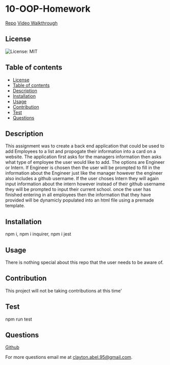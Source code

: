 # 10-OOP-Homework
[Repo](https://github.com/clabel95/10-OOP-Homework)
[Video Walkthrough](https://github.com/clabel95/10-OOP-Homework/blob/main/images/10-OOP-Walkthrough.mp4)


## License
![License: MIT](https://img.shields.io/badge/License-MIT-yellow.svg)


## Table of contents
  * [License](#license)
  * [Table of contents](#table-of-contents)
  * [Description](#description)
  * [Installation](#installation)
  * [Usage](#usage)
  * [Contribution](#contribution)
  * [Test](#test)
  * [Questions](#questions)


## Description
This assignment was to create a back end application that could be used to add Employees to a list and propogate their information into a card on a website. The application first asks for the managers information then asks what type of employee the user would like to add. The options are Engineer or Intern. If Engineer is chosen then the user will be prompted to fill in the information about the Engineer just like the manager however the engineer also includes a github username. If the user choses Intern they will again input information about the intern however instead of their github username they will be prompted to input their current school. once the user has finished entering in all employees then the information that they have provided will be dynamicly populated into an html file using a premade template. 


## Installation
npm i, npm i inquirer, npm i jest


## Usage
There is nothing special about this repo that the user needs to be aware of.


## Contribution
This project will not be taking contributions at this time'


## Test
npm run test


## Questions
[Github](https://github.com/clabel95)

For more questions email me at clayton.abel.95@gmail.com.

